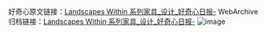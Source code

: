 好奇心原文链接：[Landscapes Within 系列家具_设计_好奇心日报-](https://www.qdaily.com/articles/3906.html)
WebArchive归档链接：[Landscapes Within 系列家具_设计_好奇心日报-](http://web.archive.org/web/20190623153156/https://www.qdaily.com/articles/3906.html)
![image](http://ww3.sinaimg.cn/large/007d5XDpgy1g3vdiohdj7j30u0337amn)